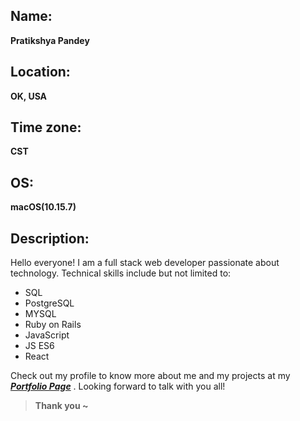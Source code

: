 ## Name: 
 **Pratikshya Pandey** 

## Location: 
**OK, USA**

## Time zone: 
**CST**

## OS: 
**macOS(10.15.7)**

## Description: 

 Hello everyone! I am a full stack web developer passionate about technology. Technical skills include but not limited to: 
 * SQL
 * PostgreSQL 
 * MYSQL 
 * Ruby on Rails 
 * JavaScript 
 * JS ES6 
 * React

Check out my profile to know more about me and my projects at my **_[Portfolio Page](https://pratikshyapandeyportfolio.netlify.app)_** . Looking forward to talk with you all!

> **Thank you ~** 




